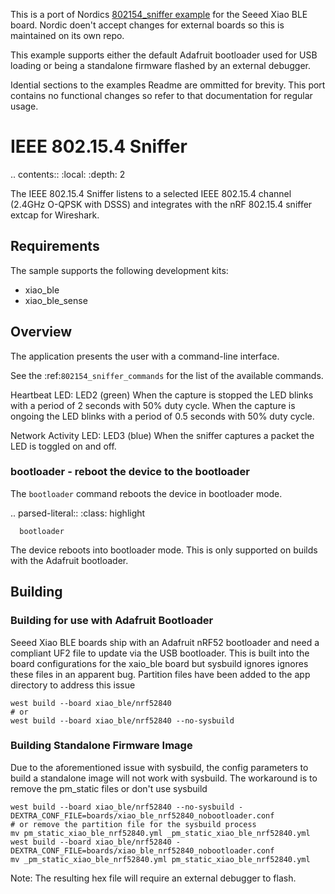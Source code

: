 This is a port of Nordics [802154_sniffer example](https://github.com/nrfconnect/sdk-nrf/tree/main/samples/peripheral/802154_sniffer) for the Seeed Xiao BLE board. Nordic doen't accept changes for external boards so this is maintained on its own repo.

This example supports either the default Adafruit bootloader used for USB loading or being a standalone firmware flashed by an external debugger.

Idential sections to the examples Readme are ommitted for brevity. This port contains no functional changes so refer to that documentation for regular usage.

# IEEE 802.15.4 Sniffer

.. contents::
   :local:
   :depth: 2

The IEEE 802.15.4 Sniffer listens to a selected IEEE 802.15.4 channel (2.4GHz O-QPSK with DSSS) and integrates with the nRF 802.15.4 sniffer extcap for Wireshark.

## Requirements

The sample supports the following development kits:

- xiao_ble
- xiao_ble_sense

## Overview

The application presents the user with a command-line interface.

See the :ref:`802154_sniffer_commands` for the list of the available commands.

Heartbeat LED:
   LED2 (green)
   When the capture is stopped the LED blinks with a period of 2 seconds with 50% duty cycle.
   When the capture is ongoing the LED blinks with a period of 0.5 seconds with 50% duty cycle.

Network Activity LED:
   LED3 (blue)
   When the sniffer captures a packet the LED is toggled on and off.

### bootloader - reboot the device to the bootloader

The ``bootloader`` command reboots the device in bootloader mode.

   .. parsed-literal::
      :class: highlight

      bootloader

The device reboots into bootloader mode. This is only supported on builds with the Adafruit bootloader.

## Building

### Building for use with Adafruit Bootloader

Seeed Xiao BLE boards ship with an Adafruit nRF52 bootloader and need a compliant UF2 file to update via the USB bootloader. This is built into the board configurations for the xaio_ble board but sysbuild ignores ignores these files in an apparent bug. Partition files have been added to the app directory to address this issue

```shell
west build --board xiao_ble/nrf52840
# or
west build --board xiao_ble/nrf52840 --no-sysbuild
```

### Building Standalone Firmware Image

Due to the aforementioned issue with sysbuild, the config parameters to build a standalone image will not work with sysbuild. The workaround is to remove the pm_static files or don't use sysbuild

```shell
west build --board xiao_ble/nrf52840 --no-sysbuild -DEXTRA_CONF_FILE=boards/xiao_ble_nrf52840_nobootloader.conf
# or remove the partition file for the sysbuild process
mv pm_static_xiao_ble_nrf52840.yml _pm_static_xiao_ble_nrf52840.yml
west build --board xiao_ble/nrf52840 -DEXTRA_CONF_FILE=boards/xiao_ble_nrf52840_nobootloader.conf
mv _pm_static_xiao_ble_nrf52840.yml pm_static_xiao_ble_nrf52840.yml
```

Note: The resulting hex file will require an external debugger to flash.
